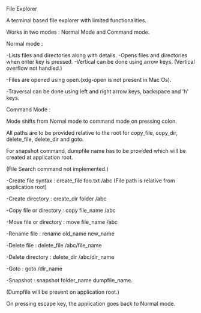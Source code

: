 File Explorer

A terminal based file explorer with limited functionalities.

Works in two modes : Normal Mode and Command mode.

Normal mode :

-Lists files and directories along with details. 
-Opens files and directories when enter key is pressed.
-Vertical  can be done using arrow keys. (Vertical overflow not handled.)

-Files are opened using open.(xdg-open is not present in Mac Os).

-Traversal can be done using left and right arrow keys, backspace and 'h' keys.

Command Mode :

Mode shifts from Nornal mode to command mode on pressing colon.

All paths are to be provided relative to the root for copy_file, copy_dir, delete_file, delete_dir and goto.

For snapshot command, dumpfile name has to be provided which will be created at application root.

(File Search command not implemented.)

-Create file syntax : create_file foo.txt /abc
(File path is relative from application root)

-Create directory : create_dir folder /abc

-Copy file or directory : copy file_name /abc

-Move file or directory : move file_name /abc

-Rename file : rename old_name new_name

-Delete file : delete_file /abc/file_name

-Delete directory : delete_dir /abc/dir_name

-Goto : goto /dir_name

-Snapshot : snapshot folder_name dumpfile_name.

(Dumpfile will be present on application root.)

On pressing escape key, the application goes back to Normal mode.



